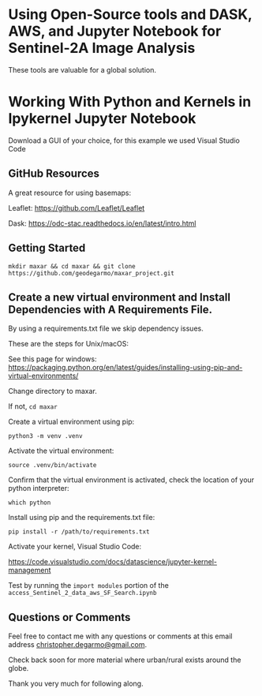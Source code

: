 # Using Open-Source tools and DASK, AWS, and Jupyter Notebook for Sentinel-2A Image Analysis
<!DOCTYPE html>
<html>
<body>

<p>These tools are valuable for a global solution.</p>


<h1>Working With  Python and Kernels in Ipykernel Jupyter Notebook</h1>

<p>Download a GUI of your choice, for this example we used Visual Studio Code</p>

<h2>GitHub Resources</h2>

<p>A great resource for using basemaps:</p> 

Leaflet: https://github.com/Leaflet/Leaflet

Dask: https://odc-stac.readthedocs.io/en/latest/intro.html

<h2>Getting Started</h2>

````mkdir maxar && cd maxar && git clone https://github.com/geodegarmo/maxar_project.git```` 

<h2>Create a new virtual environment and Install Dependencies with A Requirements File.</h2>

<p>By using a requirements.txt file we skip dependency issues.</p>

These are the steps for Unix/macOS:

See this page for windows: https://packaging.python.org/en/latest/guides/installing-using-pip-and-virtual-environments/

Change directory to maxar.  

If not, `cd maxar`

Create a virtual environment using pip:

````python3 -m venv .venv````

Activate the virtual environment:

```source .venv/bin/activate```

Confirm that the virtual environment is activated, check the location of your python interpreter:

```which python```

Install using pip and the requirements.txt file:

```pip install -r /path/to/requirements.txt```

Activate your kernel, Visual Studio Code:

https://code.visualstudio.com/docs/datascience/jupyter-kernel-management

Test by running the `import modules` portion of the `access_Sentinel_2_data_aws_SF_Search.ipynb`

<h2>Questions or Comments</h2>

Feel free to contact me with any questions or comments at this email address christopher.degarmo@gmail.com.  

Check back soon for more material where urban/rural exists around the globe.

Thank you very much for following along.







